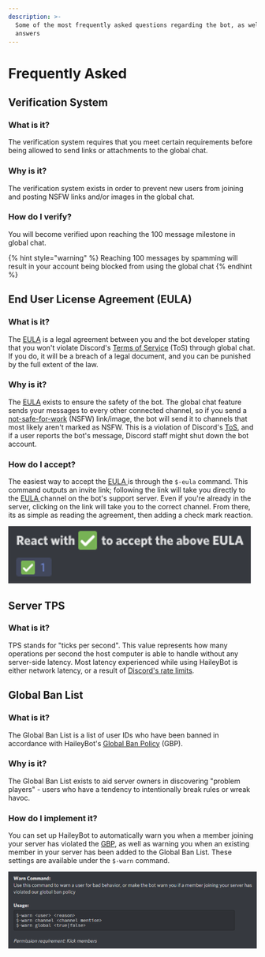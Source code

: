 ```yaml
---
description: >-
  Some of the most frequently asked questions regarding the bot, as well as the
  answers
---
```


# Frequently Asked

##  Verification System <a id="verification"></a>

### What is it? <a id="verification-what"></a>

The verification system requires that you meet certain requirements before being allowed to send links or attachments to the global chat.

### Why is it? <a id="verification-why"></a>

The verification system exists in order to prevent new users from joining and posting NSFW links and/or images in the global chat.

### How do I verify? <a id="verification-how"></a>

You will become verified upon reaching the 100 message milestone in global chat.

{% hint style="warning" %}
Reaching 100 messages by spamming will result in your account being blocked from using the global chat
{% endhint %}

## End User License Agreement \(EULA\) <a id="eula"></a>

### What is it? <a id="eula-what"></a>

The [EULA](../legal/eula.md) is a legal agreement between you and the bot developer stating that you won't violate Discord's [Terms of Service](https://discordapp.com/terms) \(ToS\) through global chat. If you do, it will be a breach of a legal document, and you can be punished by the full extent of the law.

### Why is it? <a id="eula-why"></a>

The [EULA](../legal/eula.md) exists to ensure the safety of the bot. The global chat feature sends your messages to every other connected channel, so if you send a [not-safe-for-work](https://en.wikipedia.org/wiki/nsfw) \(NSFW\) link/image, the bot will send it to channels that most likely aren't marked as NSFW. This is a violation of Discord's [ToS](https://discordapp.com/terms), and if a user reports the bot's message, Discord staff might shut down the bot account.

### How do I accept? <a id="eula-how"></a>

The easiest way to accept the [EULA ](../legal/eula.md)is through the `$-eula` command. This command outputs an invite link; following the link will take you directly to the [EULA ](../legal/eula.md)channel on the bot's support server. Even if you're already in the server, clicking on the link will take you to the correct channel. From there, its as simple as reading the agreement, then adding a check mark reaction.

![](../.gitbook/assets/eula.png)

## Server TPS <a id="tps"></a>

### What is it?

TPS stands for "ticks per second". This value represents how many operations per second the host computer is able to handle without any server-side latency. Most latency experienced while using HaileyBot is either network latency, or a result of [Discord's rate limits](https://discordapp.com/developers/docs/topics/rate-limits).

## Global Ban List

### What is it?

The Global Ban List is a list of user IDs who have been banned in accordance with HaileyBot's [Global Ban Policy](gbp.md) \(GBP\).

### Why is it?

The Global Ban List exists to aid server owners in discovering "problem players" - users who have a tendency to intentionally break rules or wreak havoc.

### How do I implement it?

You can set up HaileyBot to automatically warn you when a member joining your server has violated the [GBP](gbp.md), as well as warning you when an existing member in your server has been added to the Global Ban List. These settings are available under the `$-warn` command.

![](../.gitbook/assets/warn.PNG)

